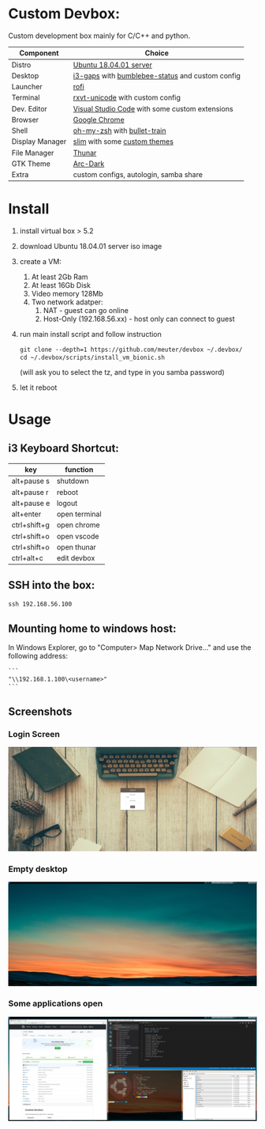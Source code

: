 # Custom Devbox:

Custom development box mainly for C/C++ and python.

| Component        | Choice |
| ---------------- | ------ | 
| Distro           | [Ubuntu 18.04.01 server](https://www.ubuntu.com/download/server) |
| Desktop          | [i3-gaps](https://github.com/Airblader/i3) with [bumblebee-status](https://github.com/tobi-wan-kenobi/bumblebee-status) and custom config |
| Launcher         | [rofi](https://github.com/DaveDavenport/rofi) |
| Terminal         | [rxvt-unicode](https://wiki.archlinux.org/index.php/rxvt-unicode) with custom config |
| Dev. Editor      | [Visual Studio Code](https://code.visualstudio.com/) with some custom extensions |
| Browser          | [Google Chrome](https://www.google.com/chrome/) |
| Shell            | [oh-my-zsh](https://ohmyz.sh/) with [bullet-train](https://github.com/caiogondim/bullet-train.zsh) |
| Display Manager  | [slim](https://wiki.archlinux.org/index.php/SLiM) with some [custom themes](https://github.com/adi1090x/slim_themes) |
| File Manager     | [Thunar](https://wiki.archlinux.org/index.php/thunar) |
| GTK Theme        | [Arc-Dark](https://github.com/horst3180/arc-theme) |
| Extra            | custom configs, autologin, samba share |

# Install

1. install virtual box > 5.2
2. download Ubuntu 18.04.01 server iso image
3. create a VM:
    1. At least 2Gb Ram
    2. At least 16Gb Disk
    3. Video memory 128Mb    
    4. Two network adatper: 
        1. NAT - guest can go online
        2. Host-Only (192.168.56.xx) - host only can connect to guest
5. run main install script and follow instruction
    ```
    git clone --depth=1 https://github.com/meuter/devbox ~/.devbox/
    cd ~/.devbox/scripts/install_vm_bionic.sh
    ```

    (will ask you to select the tz, and type in you samba password)
6. let it reboot

# Usage

## i3 Keyboard Shortcut:

| key          | function |
| ------------ | ----- |
| alt+pause s  | shutdown |
| alt+pause r  | reboot |
| alt+pause e  | logout |
| alt+enter    | open terminal |
| ctrl+shift+g | open chrome |
| ctrl+shift+o | open vscode |
| ctrl+shift+o | open thunar |
| ctrl+alt+c   | edit devbox |

## SSH into the box:

```
ssh 192.168.56.100
```

## Mounting home to windows host:

In Windows Explorer, go to "Computer> Map Network Drive..." and use the following address:

    ```
    "\\192.168.1.100\<username>"
    ```
## Screenshots

### Login Screen
![screenshot0.jpg](/screenshots/screenshot0.jpg?raw=true)

### Empty desktop
![screenshot1.jpg](/screenshots/screenshot1.jpg?raw=true)

### Some applications open
![screenshot2.jpg](/screenshots/screenshot2.jpg?raw=true)


